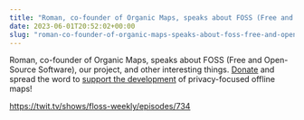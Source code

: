 ```yaml
---
title: "Roman, co-founder of Organic Maps, speaks about FOSS (Free and Open-Source Software) and privacy-focused offline maps"
date: 2023-06-01T20:52:02+00:00
slug: "roman-co-founder-of-organic-maps-speaks-about-foss-free-and-open-source-software"
---
```


Roman, co-founder of Organic Maps, speaks about FOSS (Free and Open-Source Software), our project, and other interesting things. [Donate](https://organicmaps.app/donate/) and spread the word to [support the development](https://organicmaps.app/support-us/) of privacy-focused offline maps!

<https://twit.tv/shows/floss-weekly/episodes/734>

